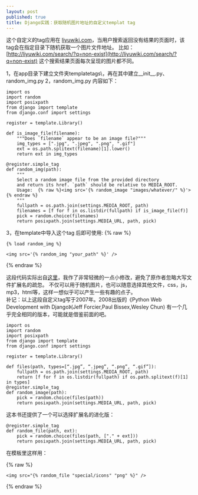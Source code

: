 ```yaml
---
layout: post
published: true
title: Django实践：获取随机图片地址的自定义templat tag
---
```


这个自定义的tag应用在 [liyuwiki.com](http://liyuwiki.com)，当用户搜索返回没有结果的页面时，该tag会在指定目录下随机获取一个图片文件地址。
比如：[http://liyuwiki.com/search/?q=non-exist](http://liyuwiki.com/search/?q=non-exist) 这个搜索结果页面每次呈现的图片都不同。

1，在app目录下建立文件夹templatetags\，再在其中建立__init__.py、random_img.py
2，random_img.py 内容如下：
```
import os
import random
import posixpath
from django import template
from django.conf import settings

register = template.Library()

def is_image_file(filename):
    """Does `filename` appear to be an image file?"""
    img_types = [".jpg", ".jpeg", ".png", ".gif"]
    ext = os.path.splitext(filename)[1].lower()
    return ext in img_types

@register.simple_tag
def random_img(path):
    """
    Select a random image file from the provided directory
    and return its href. `path` should be relative to MEDIA_ROOT.
    Usage:  {% raw %}<img src='{% random_image "images/whatever/" %}'>{% endraw %}
    """
    fullpath = os.path.join(settings.MEDIA_ROOT, path)
    filenames = [f for f in os.listdir(fullpath) if is_image_file(f)]
    pick = random.choice(filenames)
    return posixpath.join(settings.MEDIA_URL, path, pick)
```

3，在template中导入这个tag 后即可使用:
{% raw %}
```
{% load random_img %}

<img src='{% random_img "your_path" %}' />
```
{% endraw %}

这段代码实际出自[这里](https://djangosnippets.org/snippets/150/)，我作了非常轻微的一点小修改，避免了原作者忽略大写文件扩展名的疏忽。
不仅可以用于随机图片，也可以随意选择其他文件，css，js，mp3，html等，这样一想似乎可以产生一些有趣的点子。  
补记：以上这段自定义tag写于2007年。2008出版的《Python Web Development with Django》(Jeff 
Forcier,Paul Bissex,Wesley Chun) 有一个几乎完全相同的版本，可能就是借鉴前面的吧。  
```
import os
import random
import posixpath
from django import template
from django.conf import settings

register = template.Library()

def files(path, types=[“.jpg”, “.jpeg”, “.png”, “.gif”]):
    fullpath = os.path.join(settings.MEDIA_ROOT, path)
    return [f for f in os.listdir(fullpath) if os.path.splitext(f)[1] in types]
@register.simple_tag
def random_image(path):
    pick = random.choice(files(path))
    return posixpath.join(settings.MEDIA_URL, path, pick)
```

这本书还提供了一个可以选择扩展名的进化版：  

```
@register.simple_tag
def random_file(path, ext):
    pick = random.choice(files(path, ["." + ext]))
    return posixpath.join(settings.MEDIA_URL, path, pick)
```

在模板里这样用：  

{% raw %}
```
<img src="{% random_file "special/icons" "png" %}" />
```
{% endraw %}
